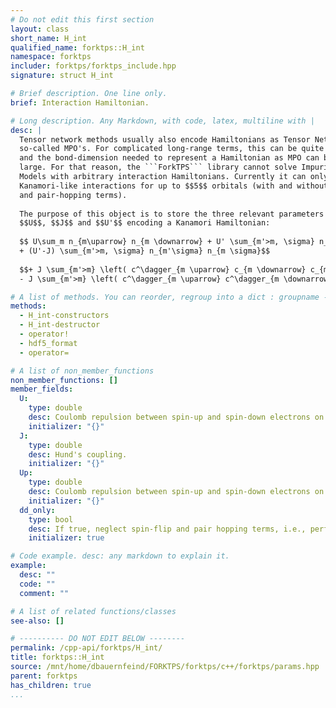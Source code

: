 ```yaml
---
# Do not edit this first section
layout: class
short_name: H_int
qualified_name: forktps::H_int
namespace: forktps
includer: forktps/forktps_include.hpp
signature: struct H_int

# Brief description. One line only.
brief: Interaction Hamiltonian.

# Long description. Any Markdown, with code, latex, multiline with |
desc: |
  Tensor network methods usually also encode Hamiltonians as Tensor Networks, 
  so-called MPO's. For complicated long-range terms, this can be quite difficult
  and the bond-dimension needed to represent a Hamiltonian as MPO can be quite 
  large. For that reason, the ```ForkTPS``` library cannot solve Impurity
  Models with arbitrary interaction Hamiltonians. Currently it can only deal with 
  Kanamori-like interactions for up to $$5$$ orbitals (with and without spin-flip
  and pair-hopping terms).  
  
  The purpose of this object is to store the three relevant parameters 
  $$U$$, $$J$$ and $$U'$$ encoding a Kanamori Hamiltonian:
  
  $$ U\sum_m n_{m\uparrow} n_{m \downarrow} + U' \sum_{m'>m, \sigma} n_{m'\sigma} n_{m \bar{\sigma} }
  + (U'-J) \sum_{m'>m, \sigma} n_{m'\sigma} n_{m \sigma}$$  
  
  $$+ J \sum_{m'>m} \left( c^\dagger_{m \uparrow} c_{m \downarrow} c_{m' \uparrow} c^\dagger_{m' \downarrow} + h.c. \right)
  - J \sum_{m'>m} \left( c^\dagger_{m \uparrow} c^\dagger_{m \downarrow} c_{m' \uparrow} c_{m' \downarrow} + h.c. \right)$$

# A list of methods. You can reorder, regroup into a dict : groupname -> list
methods:
  - H_int-constructors
  - H_int-destructor
  - operator!
  - hdf5_format
  - operator=

# A list of non_member_functions
non_member_functions: []
member_fields:
  U:
    type: double
    desc: Coulomb repulsion between spin-up and spin-down electrons on the same orbital.
    initializer: "{}"
  J:
    type: double
    desc: Hund's coupling.
    initializer: "{}"
  Up:
    type: double
    desc: Coulomb repulsion between spin-up and spin-down electrons on different orbitals (usually $$U' = U-2J$$).
    initializer: "{}"
  dd_only:
    type: bool
    desc: If true, neglect spin-flip and pair hopping terms, i.e., perform the calculation with density-density terms only.
    initializer: true

# Code example. desc: any markdown to explain it.
example:
  desc: ""
  code: ""
  comment: ""

# A list of related functions/classes
see-also: []

# ---------- DO NOT EDIT BELOW --------
permalink: /cpp-api/forktps/H_int/
title: forktps::H_int
source: /mnt/home/dbauernfeind/FORKTPS/forktps/c++/forktps/params.hpp
parent: forktps
has_children: true
...
```



